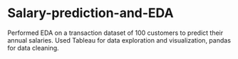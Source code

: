 # Salary-prediction-and-EDA
Performed EDA on a transaction dataset of 100 customers to predict their annual salaries. Used Tableau for data exploration and visualization, pandas for data cleaning.
